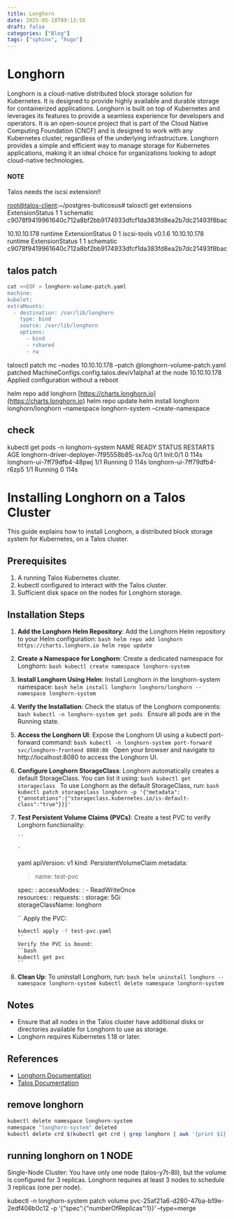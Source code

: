 ```yaml
---
title: Longhorn
date: 2025-05-18T09:13:55
draft: false
categories: ["Blog"]
tags: ["sphinx", "hugo"]
---
```

# Longhorn

Longhorn is a cloud-native distributed block storage solution for Kubernetes. It is designed to provide highly available and durable storage for containerized applications. Longhorn is built on top of Kubernetes and leverages its features to provide a seamless experience for developers and operators.
It is an open-source project that is part of the Cloud Native Computing Foundation (CNCF) and is designed to work with any Kubernetes cluster, regardless of the underlying infrastructure. Longhorn provides a simple and efficient way to manage storage for Kubernetes applications, making it an ideal choice for organizations looking to adopt cloud-native technologies.

#### NOTE
Talos needs the iscsi extension!!

[root@talos-client](mailto:root@talos-client):~/postgres-buticosus# talosctl get extensions
ExtensionStatus   1    1         schematic     c9078f9419961640c712a8bf2bb9174933dfcf1da383fd8ea2b7dc21493f8bac

10.10.10.178   runtime     ExtensionStatus   0    1         iscsi-tools   v0.1.6
10.10.10.178   runtime     ExtensionStatus   1    1         schematic     c9078f9419961640c712a8bf2bb9174933dfcf1da383fd8ea2b7dc21493f8bac

## talos patch

```bash
cat <<EOF > longhorn-volume-patch.yaml
machine:
kubelet:
extraMounts:
  - destination: /var/lib/longhorn
    type: bind
    source: /var/lib/longhorn
    options:
      - bind
      - rshared
      - rw
```

talosctl patch mc –nodes 10.10.10.178 –patch @longhorn-volume-patch.yaml
patched MachineConfigs.config.talos.dev/v1alpha1 at the node 10.10.10.178
Applied configuration without a reboot

helm repo add longhorn [https://charts.longhorn.io](https://charts.longhorn.io)
helm repo update
helm install longhorn longhorn/longhorn –namespace longhorn-system –create-namespace

## check

kubectl get pods -n longhorn-system
NAME                                        READY   STATUS     RESTARTS   AGE
longhorn-driver-deployer-7f95558b85-sx7cq   0/1     Init:0/1   0          114s
longhorn-ui-7ff79dfb4-48pwj                 1/1     Running    0          114s
longhorn-ui-7ff79dfb4-r6zp5                 1/1     Running    0          114s

# Installing Longhorn on a Talos Cluster

This guide explains how to install Longhorn, a distributed block storage system for Kubernetes, on a Talos cluster.

## Prerequisites

1. A running Talos Kubernetes cluster.
2. kubectl configured to interact with the Talos cluster.
3. Sufficient disk space on the nodes for Longhorn storage.

## Installation Steps

1. **Add the Longhorn Helm Repository**:
   Add the Longhorn Helm repository to your Helm configuration:
   ``bash
   helm repo add longhorn https://charts.longhorn.io
   helm repo update
   ``
2. **Create a Namespace for Longhorn**:
   Create a dedicated namespace for Longhorn:
   ``bash
   kubectl create namespace longhorn-system
   ``
3. **Install Longhorn Using Helm**:
   Install Longhorn in the longhorn-system namespace:
   ``bash
   helm install longhorn longhorn/longhorn --namespace longhorn-system
   ``
4. **Verify the Installation**:
   Check the status of the Longhorn components:
   ``bash
   kubectl -n longhorn-system get pods
   ``
   Ensure all pods are in the Running state.
5. **Access the Longhorn UI**:
   Expose the Longhorn UI using a kubectl port-forward command:
   ``bash
   kubectl -n longhorn-system port-forward svc/longhorn-frontend 8080:80
   ``
   Open your browser and navigate to http://localhost:8080 to access the Longhorn UI.
6. **Configure Longhorn StorageClass**:
   Longhorn automatically creates a default StorageClass. You can list it using:
   ``bash
   kubectl get storageclass
   ``
   To use Longhorn as the default StorageClass, run:
   ``bash
   kubectl patch storageclass longhorn -p '{"metadata": {"annotations":{"storageclass.kubernetes.io/is-default-class":"true"}}}'
   ``
7. **Test Persistent Volume Claims (PVCs)**:
   Create a test PVC to verify Longhorn functionality:

   ```
   ``
   ```

   ```
   `
   ```

   yaml
   apiVersion: v1
   kind: PersistentVolumeClaim
   metadata:
   > name: test-pvc

   spec:
   : accessModes:
     : - ReadWriteOnce
     <br/>
     resources:
     : requests:
       : storage: 5Gi
     <br/>
     storageClassName: longhorn

   ``
   Apply the PVC:
   ```bash
   kubectl apply -f test-pvc.yaml
   ``
   Verify the PVC is bound:
   ``bash
   kubectl get pvc
   ``
8. **Clean Up**:
   To uninstall Longhorn, run:
   ``bash
   helm uninstall longhorn --namespace longhorn-system
   kubectl delete namespace longhorn-system
   ``

## Notes

- Ensure that all nodes in the Talos cluster have additional disks or directories available for Longhorn to use as storage.
- Longhorn requires Kubernetes 1.18 or later.

## References

- [Longhorn Documentation]([https://longhorn.io/docs/](https://longhorn.io/docs/))
- [Talos Documentation]([https://www.talos.dev/docs/](https://www.talos.dev/docs/))

## remove longhorn

```bash
kubectl delete namespace longhorn-system
namespace "longhorn-system" deleted
kubectl delete crd $(kubectl get crd | grep longhorn | awk '{print $1}')
```

## running longhorn on 1 NODE

Single-Node Cluster: You have only one node (talos-y7t-8ll), but the volume is configured for 3 replicas. Longhorn requires at least 3 nodes to schedule 3 replicas (one per node).

kubectl -n longhorn-system patch volume pvc-25af21a6-d280-47ba-b19e-2edf408b0c12 -p ‘{“spec”:{“numberOfReplicas”:1}}’ –type=merge
